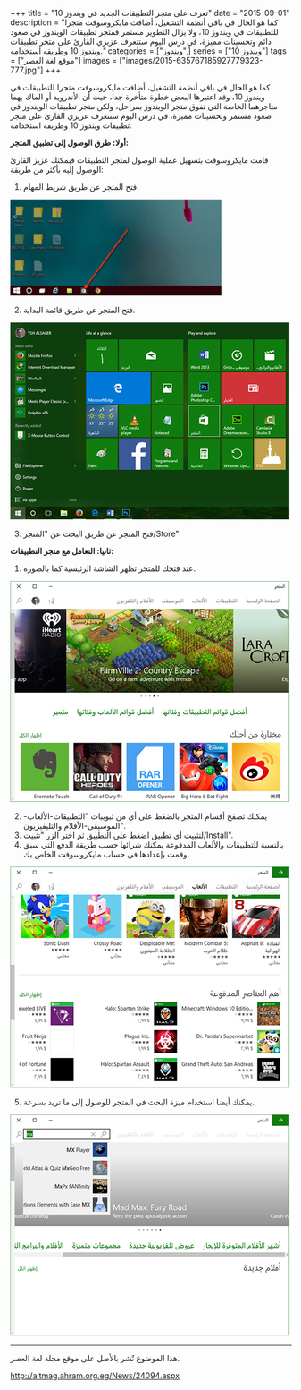 +++
title = "تعرف على متجر التطبيقات الجديد في ويندوز 10"
date = "2015-09-01"
description = "كما هو الحال في باقي أنظمة التشغيل، أضافت مايكروسوفت متجرا للتطبيقات في ويندوز 10، ولا يزال التطوير مستمر فمتجر تطبيقات الويندوز في صعود دائم وتحسينات مميزة، في درس اليوم ستتعرف عزيزي القارئ على متجر تطبيقات ويندوز 10 وطريقه استخدامه."
categories = ["ويندوز",]
series = ["ويندوز 10"]
tags = ["موقع لغة العصر"]
images = ["images/2015-635767185927779323-777.jpg"]
+++

كما هو الحال في باقي أنظمة التشغيل، أضافت مايكروسوفت متجرا للتطبيقات في ويندوز 10، وقد اعتبرها البعض خطوة متأخرة جدا، حيث أن الأندرويد أو الماك بهما متاجرهما الخاصة التي تفوق متجر الويندوز بمراحل، ولكن متجر تطبيقات الويندوز في صعود مستمر وتحسينات مميزة، في درس اليوم ستتعرف عزيزي القارئ على متجر تطبيقات ويندوز 10 وطريقه استخدامه.

**أولا: طرق الوصول إلى تطبيق المتجر:**

قامت مايكروسوفت بتسهيل عملية الوصول لمتجر التطبيقات فيمكنك عزيز القارئ الوصول إليه بأكثر من طريقة:
1. فتح المتجر عن طريق شريط المهام.

![1](images/2015-635767184724810573-481.jpg)

2. فتح المتجر عن طريق قائمة البداية.

![2](images/2015-635767185273404323-340.jpg)

3. فتح المتجر عن طريق البحث عن "المتجر/Store"

**ثانيا: التعامل مع متجر التطبيقات:**

1. عند فتحك للمتجر تظهر الشاشة الرئيسية كما بالصورة.

![3](images/2015-635767185927779323-777.jpg)

2. يمكنك تصفح أقسام المتجر بالضغط على أي من تبويبات "التطبيقات-الألعاب-الموسيقى-الأفلام والتليفيزيون".
3. لتثبيت أي تطبيق اضغط على التطبيق ثم اختر الزر "تثبيت/Install".
4. بالنسبة للتطبيقات والألعاب المدفوعة يمكنك شرائها حسب طريقة الدفع التي سبق وقمت بإعدادها في حساب مايكروسوفت الخاص بك.

![4](images/2015-635767186705279323-527.jpg)

5. يمكنك أيضا استخدام ميزة البحث في المتجر للوصول إلى ما تريد بسرعة.

![5](images/2015-635767187310435573-43.jpg)

---
هذا الموضوع نٌشر باﻷصل على موقع مجلة لغة العصر.

http://aitmag.ahram.org.eg/News/24094.aspx